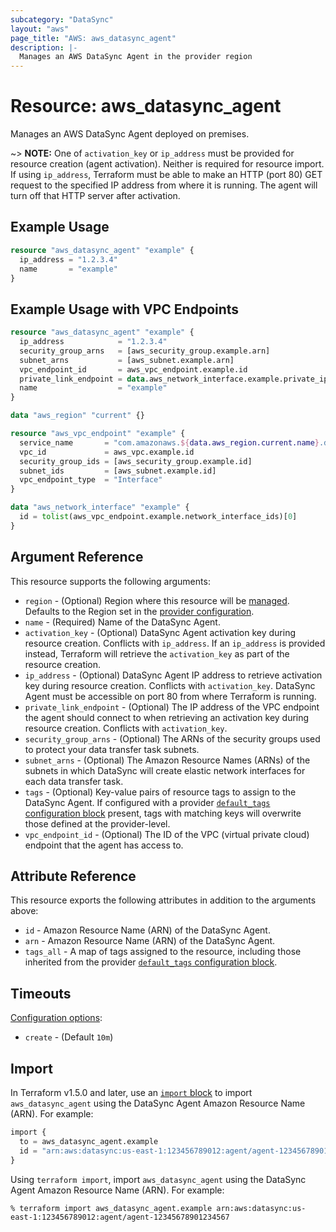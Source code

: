 ```yaml
---
subcategory: "DataSync"
layout: "aws"
page_title: "AWS: aws_datasync_agent"
description: |-
  Manages an AWS DataSync Agent in the provider region
---
```


# Resource: aws_datasync_agent

Manages an AWS DataSync Agent deployed on premises.

~> **NOTE:** One of `activation_key` or `ip_address` must be provided for resource creation (agent activation). Neither is required for resource import. If using `ip_address`, Terraform must be able to make an HTTP (port 80) GET request to the specified IP address from where it is running. The agent will turn off that HTTP server after activation.

## Example Usage

```terraform
resource "aws_datasync_agent" "example" {
  ip_address = "1.2.3.4"
  name       = "example"
}
```

## Example Usage with VPC Endpoints

```terraform
resource "aws_datasync_agent" "example" {
  ip_address            = "1.2.3.4"
  security_group_arns   = [aws_security_group.example.arn]
  subnet_arns           = [aws_subnet.example.arn]
  vpc_endpoint_id       = aws_vpc_endpoint.example.id
  private_link_endpoint = data.aws_network_interface.example.private_ip
  name                  = "example"
}

data "aws_region" "current" {}

resource "aws_vpc_endpoint" "example" {
  service_name       = "com.amazonaws.${data.aws_region.current.name}.datasync"
  vpc_id             = aws_vpc.example.id
  security_group_ids = [aws_security_group.example.id]
  subnet_ids         = [aws_subnet.example.id]
  vpc_endpoint_type  = "Interface"
}

data "aws_network_interface" "example" {
  id = tolist(aws_vpc_endpoint.example.network_interface_ids)[0]
}
```

## Argument Reference

This resource supports the following arguments:

* `region` - (Optional) Region where this resource will be [managed](https://docs.aws.amazon.com/general/latest/gr/rande.html#regional-endpoints). Defaults to the Region set in the [provider configuration](https://registry.terraform.io/providers/hashicorp/aws/latest/docs#aws-configuration-reference).
* `name` - (Required) Name of the DataSync Agent.
* `activation_key` - (Optional) DataSync Agent activation key during resource creation. Conflicts with `ip_address`. If an `ip_address` is provided instead, Terraform will retrieve the `activation_key` as part of the resource creation.
* `ip_address` - (Optional) DataSync Agent IP address to retrieve activation key during resource creation. Conflicts with `activation_key`. DataSync Agent must be accessible on port 80 from where Terraform is running.
* `private_link_endpoint` - (Optional) The IP address of the VPC endpoint the agent should connect to when retrieving an activation key during resource creation. Conflicts with `activation_key`.
* `security_group_arns` - (Optional) The ARNs of the security groups used to protect your data transfer task subnets.
* `subnet_arns` - (Optional) The Amazon Resource Names (ARNs) of the subnets in which DataSync will create elastic network interfaces for each data transfer task.
* `tags` - (Optional) Key-value pairs of resource tags to assign to the DataSync Agent. If configured with a provider [`default_tags` configuration block](https://registry.terraform.io/providers/hashicorp/aws/latest/docs#default_tags-configuration-block) present, tags with matching keys will overwrite those defined at the provider-level.
* `vpc_endpoint_id` - (Optional) The ID of the VPC (virtual private cloud) endpoint that the agent has access to.

## Attribute Reference

This resource exports the following attributes in addition to the arguments above:

* `id` - Amazon Resource Name (ARN) of the DataSync Agent.
* `arn` - Amazon Resource Name (ARN) of the DataSync Agent.
* `tags_all` - A map of tags assigned to the resource, including those inherited from the provider [`default_tags` configuration block](https://registry.terraform.io/providers/hashicorp/aws/latest/docs#default_tags-configuration-block).

## Timeouts

[Configuration options](https://developer.hashicorp.com/terraform/language/resources/syntax#operation-timeouts):

* `create` - (Default `10m`)

## Import

In Terraform v1.5.0 and later, use an [`import` block](https://developer.hashicorp.com/terraform/language/import) to import `aws_datasync_agent` using the DataSync Agent Amazon Resource Name (ARN). For example:

```terraform
import {
  to = aws_datasync_agent.example
  id = "arn:aws:datasync:us-east-1:123456789012:agent/agent-12345678901234567"
}
```

Using `terraform import`, import `aws_datasync_agent` using the DataSync Agent Amazon Resource Name (ARN). For example:

```console
% terraform import aws_datasync_agent.example arn:aws:datasync:us-east-1:123456789012:agent/agent-12345678901234567
```
